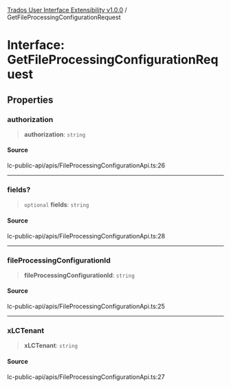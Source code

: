 [Trados User Interface Extensibility v1.0.0](../wiki/globals) / GetFileProcessingConfigurationRequest

# Interface: GetFileProcessingConfigurationRequest

## Properties

### authorization

> **authorization**: `string`

#### Source

lc-public-api/apis/FileProcessingConfigurationApi.ts:26

***

### fields?

> `optional` **fields**: `string`

#### Source

lc-public-api/apis/FileProcessingConfigurationApi.ts:28

***

### fileProcessingConfigurationId

> **fileProcessingConfigurationId**: `string`

#### Source

lc-public-api/apis/FileProcessingConfigurationApi.ts:25

***

### xLCTenant

> **xLCTenant**: `string`

#### Source

lc-public-api/apis/FileProcessingConfigurationApi.ts:27
